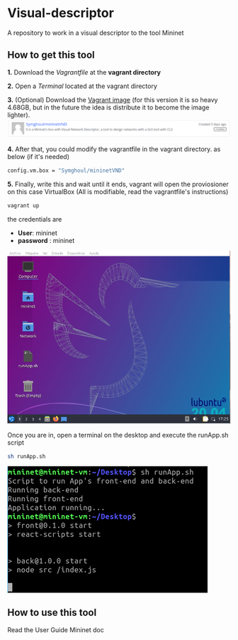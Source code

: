 # Visual-descriptor #
A repository to work in a visual descriptor to the tool Mininet

## How to get this tool
**1.**  Download the _Vagrantfile_ at the **vagrant directory**

**2.** Open a _Terminal_ located at the vagrant directory

**3.** (Optional) Download the [Vagrant image](https://app.vagrantup.com/boxes/search?utf8=%E2%9C%93&sort=downloads&provider=&q=Symghoul) (for this version it is so heavy 4.68GB, but in the future the idea is distribute it to become the image lighter).
![Vagrant image](./resources/readme/vagrant_image.png)

**4.** After that, you could modify the vagrantfile in the vagrant directory. as below (if it's needed)
```sh
config.vm.box = "Symghoul/mininetVND"
```

**5.** Finally, write this and wait until it ends, vagrant will open the proviosioner on this case VirtualBox (All is modifiable, read the vagrantfile's instructions) 
```sh
vagrant up
```

the credentials are
- **User**: mininet
- **password** : mininet

![Mininet desktop](./resources/readme/Mininet_desktop.png)

Once you are in, open a terminal on the desktop and execute the runApp.sh script 
```sh
sh runApp.sh
```
![Mininet_Terminal](./resources/readme/mininet_Terminal.png)

## How to use this tool ##
Read the User Guide Mininet doc


